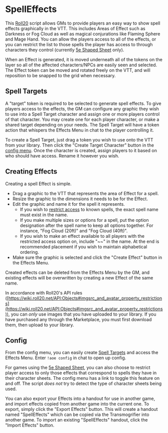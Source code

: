 # SpellEffects
This [Roll20](http://roll20.net/) script allows GMs to provide players an easy way to show spell effects graphically in the VTT. This includes Areas of Effect such as Darkness or Fog Cloud as well as magical conjurations like Flaming Sphere and Mage Hand. You can allow the players access to all of the effects, or you can restrict the list to those spells the player has access to through characters they control (currently [5e Shaped Sheet](http://github.com/mlenser/roll20-character-sheets/tree/master/5eShaped) only).

When an Effect is generated, it is moved underneath all of the tokens on the layer so all of the affected characters/NPCs are easily seen and selected. The Effect token can be moved and rotated freely on the VTT, and will reposition to be snapped to the grid when necessary.

## Spell Targets
A "target" token is required to be selected to generate spell effects. To give players access to the effects, the GM can configure any graphic they wish to use into a Spell Target character and assign one or more players control of that character. You may create one for each player character, or make a shared target depending on your needs. The Spell Target will have a token action that whispers the Effects Menu in chat to the player controlling it.

To create a Spell Target, just drag a token you wish to use onto the VTT from your library. Then click the "Create Target Character" button in the [config menu](#config). Once the character is created, assign players to it based on who should have access. Rename it however you wish.

## Creating Effects
Creating a spell Effect is simple.
- Drag a graphic to the VTT that represents the area of Effect for a spell.
- Resize the graphic to the dimensions it needs to be for the Effect.
- Edit the graphic and name it for the spell it represents.
   - If you wish to [restrict access](#config) to known spells, the exact spell name must exist in the name.
   - If you make multiple sizes or options for a spell, put the option designation after the spell name to keep all options together. For instance, "Fog Cloud (20ft)" and "Fog Cloud (40ft)".
   - If you wish to make an effect available to all players with the restricted access option on, include "~~" in the name. At the end is recommended placement if you wish to maintain alphabetical ordering.
- Make sure the graphic is selected and click the "Create Effect" button in the Effects Menu.

Created effects can be deleted from the Effects Menu by the GM, and existing effects will be overwritten by creating a new Effect of the same name.

In accordance with Roll20's API rules ([https://wiki.roll20.net/API:Objects#imgsrc_and_avatar_property_restrictions](https://wiki.roll20.net/API:Objects#imgsrc_and_avatar_property_restrictions)), you can *only* use images that you have uploaded to your library. If you have purchased any through the Marketplace, you must first download them, then upload to your library.

## Config
From the config menu, you can easily create [Spell Targets](#spell-targets) and access the Effects Menu. Enter `!aoe config` in chat to open up config.

For games using the [5e Shaped Sheet](http://github.com/mlenser/roll20-character-sheets/tree/master/5eShaped), you can also choose to restrict player access to only those effects that correspond to spells they have in their character sheets. The config menu has a link to toggle this feature on and off. The script *does not* try to detect the type of character sheets being used.

You can also export your Effects into a handout for use in another game, and import effects copied from another game into the current one. To export, simply click the "Export Effects" button. This will create a handout named "SpellEffects" which can be copied via the Transmogrifier into another game. To import an existing "SpellEffects" handout, click the "Import Effects" button.
